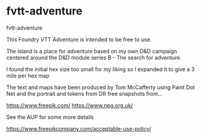 # fvtt-adventure
fvtt-adventure


This Foundry VTT Adventure is intended to be free to use.

The island is a place for adventure based on my own D&D campaign centered around the D&D module series B - The search for adventure.

I found the initial hex size too small for my liking so I expanded it to give a 3 mile per hex map

The text and maps have been produced by Tom McCafferty using Paint Dot Net and the portrait and tokens from DR free snapshots from...

https://www.freepik.com/
https://www.npg.org.uk/

See the AUP for some more details

https://www.freepikcompany.com/acceptable-use-policy/


